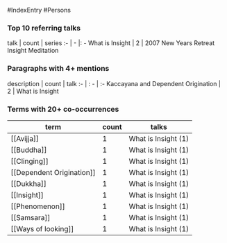 #IndexEntry #Persons

### Top 10 referring talks
talk | count | series
:- | - |: -
<a data-href="What is Insight" class="internal-link">What is Insight</a> | 2 | <a data-href="2007 New Years Retreat Insight Meditation" class="internal-link">2007 New Years Retreat Insight Meditation</a>

### Paragraphs with 4+ mentions
description | count | talk
:- | : - | :-
<a aria-label-position="top" aria-label="What is Insight > Kaccayana and Dependent Origination" data-href="What is Insight#Kaccayana and Dependent Origination" class="internal-link">Kaccayana and Dependent Origination</a> | 2 | <a data-href="What is Insight" class="internal-link">What is Insight</a>

### Terms with 20+ co-occurrences
term | count | talks
-|-|-
[[Avijja]] | 1 | <span class="counts"><a data-href="What is Insight" class="internal-link">What is Insight</a> (1)</span> 
[[Buddha]] | 1 | <span class="counts"><a data-href="What is Insight" class="internal-link">What is Insight</a> (1)</span> 
[[Clinging]] | 1 | <span class="counts"><a data-href="What is Insight" class="internal-link">What is Insight</a> (1)</span> 
[[Dependent Origination]] | 1 | <span class="counts"><a data-href="What is Insight" class="internal-link">What is Insight</a> (1)</span> 
[[Dukkha]] | 1 | <span class="counts"><a data-href="What is Insight" class="internal-link">What is Insight</a> (1)</span> 
[[Insight]] | 1 | <span class="counts"><a data-href="What is Insight" class="internal-link">What is Insight</a> (1)</span> 
[[Phenomenon]] | 1 | <span class="counts"><a data-href="What is Insight" class="internal-link">What is Insight</a> (1)</span> 
[[Samsara]] | 1 | <span class="counts"><a data-href="What is Insight" class="internal-link">What is Insight</a> (1)</span> 
[[Ways of looking]] | 1 | <span class="counts"><a data-href="What is Insight" class="internal-link">What is Insight</a> (1)</span> 

